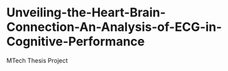 # Unveiling-the-Heart-Brain-Connection-An-Analysis-of-ECG-in-Cognitive-Performance
MTech Thesis Project
